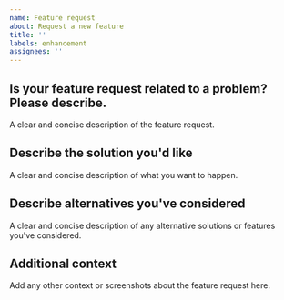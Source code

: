 ```yaml
---
name: Feature request
about: Request a new feature
title: ''
labels: enhancement
assignees: ''
---
```


## Is your feature request related to a problem? Please describe.

A clear and concise description of the feature request.

## Describe the solution you'd like

A clear and concise description of what you want to happen.

## Describe alternatives you've considered

A clear and concise description of any alternative solutions or features you've
considered.

## Additional context

Add any other context or screenshots about the feature request here.
